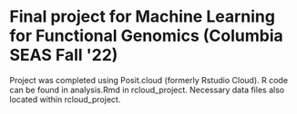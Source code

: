 # Final project for Machine Learning for Functional Genomics (Columbia SEAS Fall '22)

Project was completed using Posit.cloud (formerly Rstudio Cloud). R code can be found in analysis.Rmd in rcloud_project. Necessary data files also located within rcloud_project. 
